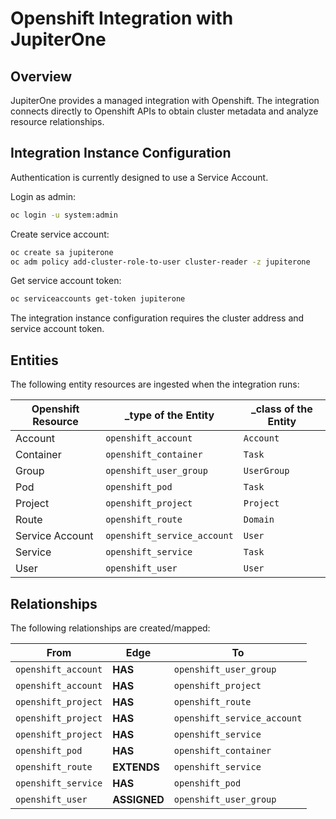 # Openshift Integration with JupiterOne

## Overview

JupiterOne provides a managed integration with Openshift. The integration
connects directly to Openshift APIs to obtain cluster metadata and analyze
resource relationships.

## Integration Instance Configuration

Authentication is currently designed to use a Service Account.

Login as admin:

```bash
oc login -u system:admin
```

Create service account:

```bash
oc create sa jupiterone
oc adm policy add-cluster-role-to-user cluster-reader -z jupiterone
```

Get service account token:

```bash
oc serviceaccounts get-token jupiterone
```

The integration instance configuration requires the cluster address and service
account token.

## Entities

The following entity resources are ingested when the integration runs:

| Openshift Resource | \_type of the Entity        | \_class of the Entity |
| ------------------ | --------------------------- | --------------------- |
| Account            | `openshift_account`         | `Account`             |
| Container          | `openshift_container`       | `Task`                |
| Group              | `openshift_user_group`      | `UserGroup`           |
| Pod                | `openshift_pod`             | `Task`                |
| Project            | `openshift_project`         | `Project`             |
| Route              | `openshift_route`           | `Domain`              |
| Service Account    | `openshift_service_account` | `User`                |
| Service            | `openshift_service`         | `Task`                |
| User               | `openshift_user`            | `User`                |

## Relationships

The following relationships are created/mapped:

| From                | Edge         | To                          |
| ------------------- | ------------ | --------------------------- |
| `openshift_account` | **HAS**      | `openshift_user_group`      |
| `openshift_account` | **HAS**      | `openshift_project`         |
| `openshift_project` | **HAS**      | `openshift_route`           |
| `openshift_project` | **HAS**      | `openshift_service_account` |
| `openshift_project` | **HAS**      | `openshift_service`         |
| `openshift_pod`     | **HAS**      | `openshift_container`       |
| `openshift_route`   | **EXTENDS**  | `openshift_service`         |
| `openshift_service` | **HAS**      | `openshift_pod`             |
| `openshift_user`    | **ASSIGNED** | `openshift_user_group`      |
